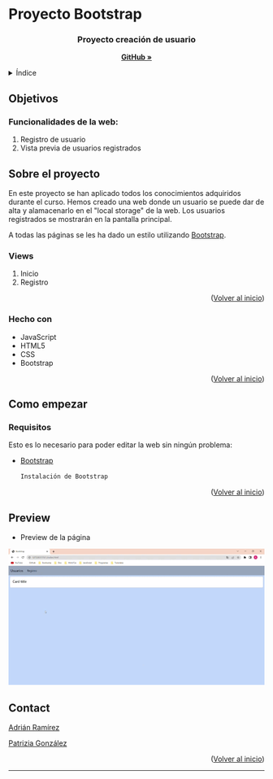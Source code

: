 # Proyecto Bootstrap

 <h3 align="center">Proyecto creación de usuario</h3>

  <p align="center">
    <a href="https://github.com/miguelherreravillanueva/Proyecto-React.SocialNetwork"><strong>GitHub »</strong></a>
    <br />
  </p>
</div>

<!-- TABLE OF CONTENTS -->
<details>
  <summary>Índice</summary>
  <ol>
        <li><a href="#objectives">Objetivos</a></li>
    <li>
      <a href="#about-the-project">Sobre el proyecto</a>
      <ul>
         <li><a href="#built-with">Realizado con</a></li>
      </ul>   
    </li>
    <li>
      <a href="#getting-started">Como empezar</a>
      <ul>
        <li><a href="#prerequisites">Requisitos</a></li>
      </ul>
    </li>
    <li><a href="#contact">Contacto</a></li>
  </ol>
</details>

<!-- ABOUT THE OBJECTIVES -->

## Objetivos

### Funcionalidades de la web:

<objectives>
  <ol>
    <li>Registro de usuario</li>
    <li>Vista previa de usuarios registrados</a></li>
</ol>
</objectives>

<!-- ABOUT THE PROJECT -->

## Sobre el proyecto

En este proyecto se han aplicado todos los conocimientos adquiridos durante el curso. Hemos creado una web donde un usuario se puede dar de alta y alamacenarlo en el "local storage" de la web. Los usuarios registrados se mostrarán en la pantalla principal.

A todas las páginas se les ha dado un estilo utilizando <a href="https://getbootstrap.com/">Bootstrap</a>.

### Views

<views>
 
  <ol>
    <li>Inicio</a></li>
    <li>Registro</a></li>
  </ol>
</views>

<p align="right">(<a href="#readme-top">Volver al inicio</a>)</p>

### Hecho con

- JavaScript
- HTML5
- CSS
- Bootstrap

<p align="right">(<a href="#readme-top">Volver al inicio</a>)</p>

<!-- GETTING STARTED -->

## Como empezar

### Requisitos

Esto es lo necesario para poder editar la web sin ningún problema:

- <a href="https://getbootstrap.com/docs/3.4/getting-started/"> Bootstrap</a>
  ```sh
  Instalación de Bootstrap
  ```

<p align="right">(<a href="#readme-top">Volver al inicio</a>)</p>

<!-- PREVIEW -->

## Preview

- Preview de la página

![foto](assets/gif/Bootstrap%20-%20Gif.gif)

<!-- CONTACT -->

## Contact
<a href="https://github.com/AdrianRgGit?tab=repositories">Adrián Ramírez</a>

<a href="https://github.com/patrigarcia?tab=repositories">Patrizia González</a>

<p align="right">(<a href="#readme-top">Volver al inicio</a>)</p>

---

<!-- MARKDOWN LINKS & IMAGES -->
<!-- https://www.markdownguide.org/basic-syntax/#reference-style-links -->

[linkedin-shield]: https://img.shields.io/badge/-LinkedIn-black.svg?style=for-the-badge&logo=linkedin&colorB=555
[linkedin-url]: https://linkedin.com/in/sergiocano-dev
[product-screenshot]: images/screenshot.png
[Next.js]: https://img.shields.io/badge/next.js-000000?style=for-the-badge&logo=nextdotjs&logoColor=white
[Next-url]: https://nextjs.org/
[React.js]: https://img.shields.io/badge/React-20232A?style=for-the-badge&logo=react&logoColor=61DAFB
[React-url]: https://reactjs.org/
[Vue.js]: https://img.shields.io/badge/Vue.js-35495E?style=for-the-badge&logo=vuedotjs&logoColor=4FC08D
[Vue-url]: https://vuejs.org/
[Angular.io]: https://img.shields.io/badge/Angular-DD0031?style=for-the-badge&logo=angular&logoColor=white
[Angular-url]: https://angular.io/
[JWT]: https://img.shields.io/badge/JWT-black?style=for-the-badge&logo=JSON%20web%20tokens
[JWT-url]: https://jwt.io/
[Vercel]: https://img.shields.io/badge/vercel-%23000000.svg?style=for-the-badge&logo=vercel&logoColor=white
[Vercel-url]: https://vercel.com/
[MongoDB]: https://img.shields.io/badge/MongoDB-%234ea94b.svg?style=for-the-badge&logo=mongodb&logoColor=white
[MongoDB-url]: https://www.mongodb.com/es
[Express.js]: https://img.shields.io/badge/express.js-%23404d59.svg?style=for-the-badge&logo=express&logoColor=%2361DAFB
[Express.js-url]: https://expressjs.com/
[Node.JS]: https://img.shields.io/badge/node.js-6DA55F?style=for-the-badge&logo=node.js&logoColor=white
[Node.JS-url]: https://nodejs.org/en/
[SASS]: https://img.shields.io/badge/SASS-pink?style=for-the-badge&logo=SASS&logoColor=white
[SASS-url]: https://sass-lang.com/
[React]: https://img.shields.io/badge/React-219ebc?style=for-the-badge&logo=React&typoColor=fedcba&logoColor=white
[React-url]: https://es.reactjs.org/
[Postman]: https://img.shields.io/badge/Postman-FF6C37?style=for-the-badge&logo=postman&logoColor=white
[Postman-url]: https://www.postman.com/

